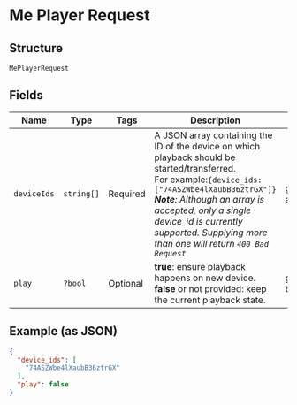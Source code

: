 
# Me Player Request

## Structure

`MePlayerRequest`

## Fields

| Name | Type | Tags | Description | Getter | Setter |
|  --- | --- | --- | --- | --- | --- |
| `deviceIds` | `string[]` | Required | A JSON array containing the ID of the device on which playback should be started/transferred.<br/>For example:`{device_ids:["74ASZWbe4lXaubB36ztrGX"]}`<br/>_**Note**: Although an array is accepted, only a single device_id is currently supported. Supplying more than one will return `400 Bad Request`_ | getDeviceIds(): array | setDeviceIds(array deviceIds): void |
| `play` | `?bool` | Optional | **true**: ensure playback happens on new device.<br/>**false** or not provided: keep the current playback state. | getPlay(): ?bool | setPlay(?bool play): void |

## Example (as JSON)

```json
{
  "device_ids": [
    "74ASZWbe4lXaubB36ztrGX"
  ],
  "play": false
}
```

